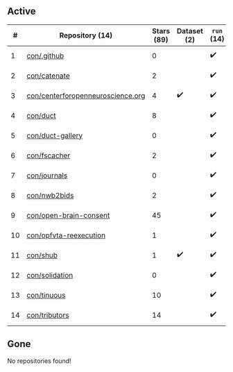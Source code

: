 ## Active
| # | Repository (14) | Stars (89) | Dataset (2) | `run` (14) | `containers-run` | Last Modified |
| --- | --- | --- | --- | --- | --- | --- |
| 1 | [con/.github](https://github.com/con/.github) | 0 |  | :heavy_check_mark: |  | 2025-09-05 18:00:24+00:00 |
| 2 | [con/catenate](https://github.com/con/catenate) | 2 |  | :heavy_check_mark: |  | 2025-10-10 21:16:06+00:00 |
| 3 | [con/centerforopenneuroscience.org](https://github.com/con/centerforopenneuroscience.org) | 4 | :heavy_check_mark: | :heavy_check_mark: |  | 2025-10-10 17:21:55+00:00 |
| 4 | [con/duct](https://github.com/con/duct) | 8 |  | :heavy_check_mark: |  | 2025-10-28 12:41:51+00:00 |
| 5 | [con/duct-gallery](https://github.com/con/duct-gallery) | 0 |  | :heavy_check_mark: |  | 2025-10-17 01:55:05+00:00 |
| 6 | [con/fscacher](https://github.com/con/fscacher) | 2 |  | :heavy_check_mark: |  | 2025-09-08 01:02:54+00:00 |
| 7 | [con/journals](https://github.com/con/journals) | 0 |  | :heavy_check_mark: |  | 2024-05-03 21:05:38+00:00 |
| 8 | [con/nwb2bids](https://github.com/con/nwb2bids) | 2 |  | :heavy_check_mark: |  | 2025-10-27 19:07:53+00:00 |
| 9 | [con/open-brain-consent](https://github.com/con/open-brain-consent) | 45 |  | :heavy_check_mark: |  | 2025-01-27 12:35:42+00:00 |
| 10 | [con/opfvta-reexecution](https://github.com/con/opfvta-reexecution) | 1 |  | :heavy_check_mark: |  | 2024-08-02 08:06:56+00:00 |
| 11 | [con/shub](https://github.com/con/shub) | 1 | :heavy_check_mark: | :heavy_check_mark: |  | 2023-10-19 16:30:00+00:00 |
| 12 | [con/solidation](https://github.com/con/solidation) | 0 |  | :heavy_check_mark: |  | 2025-09-08 07:25:14+00:00 |
| 13 | [con/tinuous](https://github.com/con/tinuous) | 10 |  | :heavy_check_mark: |  | 2025-09-08 16:09:01+00:00 |
| 14 | [con/tributors](https://github.com/con/tributors) | 14 |  | :heavy_check_mark: |  | 2025-05-14 15:25:41+00:00 |

## Gone
No repositories found!
